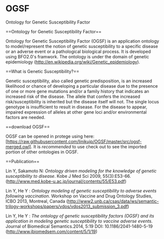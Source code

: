 # OGSF
Ontology for Genetic Susceptibility Factor

==Ontology for Genetic Susceptibility Factor==

Ontology for Genetic Susceptibility Factor (OGSF) is an application ontology to model/represent the notion of genetic susceptibility to a specific disease or an adverse event or a pathological biological process. It is developed using BFO2.0's framwork. The ontology is under the domain of genetic epidemiology (http://en.wikipedia.org/wiki/Genetic_epidemiology).

==What is Genetic Susceptibility?==

Genetic susceptibility, also called genetic predisposition, is an increased likelihood or chance of developing a particular disease due to the presence of one or more gene mutations and/or a family history that indicates an increased risk of the disease. The allele that confers the increased risk/susceptibility is inherited but the disease itself will not. The single locus genotype is insufficient to result in disease. For the disease to appear, impaired expression of alleles at other gene loci and/or environmental factors are needed.

==download OGSF==

OGSF can be opened in protege using here: [https://raw.githubusercontent.com/linikujp/OGSF/master/src/ogsf-merged.owl].
It is *recommended* to use check out to see the imported portion of other ontologies in OGSF.

==Publication==

Lin Y, Sakamoto N: *Ontology driven modeling for the knowledge of genetic susceptibility to disease*. Kobe J Med Sci 2009, 55(3):E53-66. (http://www.med.kobe-u.ac.jp/journal/contents/55/E53.pdf)

Lin Y, He Y : *Ontology modeling of genetic susceptibility to adverse events following vaccination*. Workshop on Vaccine and Drug Ontology Studies, ICBO 2013, Montreal, Canada (http://www2.unb.ca/csas/data/ws/semantic-trilogy-workshops/papers/vdos/vdos2013_submission_3.pdf)

Lin Y, He Y : *The ontology of genetic susceptibility factors (OGSF) and its application in modeling genetic susceptibility to vaccine adverse events*. Journal of Biomedical Semantics.2014, 5:19 DOI: 10.1186/2041-1480-5-19 (http://www.jbiomedsem.com/content/5/1/19)
